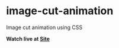 # image-cut-animation
Image cut animation using CSS

**Watch live at <a href="https://rojan.thedev.id/image-cut-animation/"> Site </a>**
